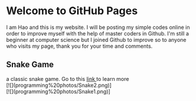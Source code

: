 <h1> Welcome to GitHub Pages </h1>

<P1> I am Hao and this is my website. I will be posting my simple codes online in order to improve myself with the help of master coders in Github. I'm still a beginner at computer science but I joined Github to improve so to anyone who visits my page, thank you for your time and comments.</P1>
<h2> Snake Game </h2>
<P1> a classic snake game. Go to this <a href = "https://github.com/Harts2002/snakegame"> link </a> to learn more</P1>
<br>
[![](programming%20photos/Snake2.png)]
<br>
[![](programming%20photos/Snake1.png)]
